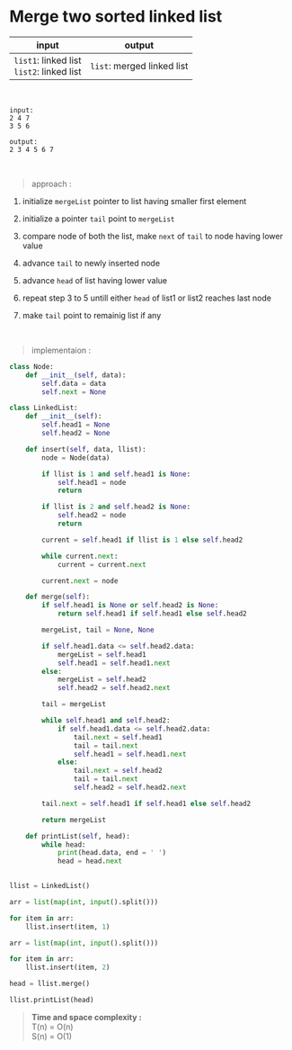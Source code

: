 # Merge two sorted linked list

| input | output |
| --- | --- |
| `list1`: linked list<br>`list2`: linked list | `list`: merged linked list |

<br>

```
input:
2 4 7
3 5 6

output:
2 3 4 5 6 7
```

<br>

> approach :

1. initialize `mergeList` pointer to list having smaller first element

2. initialize a pointer `tail` point to `mergeList`

3. compare node of both the list, make `next` of `tail` to node having lower value

4. advance `tail` to newly inserted node

5. advance `head` of list having lower value

6. repeat step 3 to 5 untill either `head` of list1 or list2 reaches last node

7. make `tail` point to remainig list if any

<br>

> implementaion :

```python
class Node:
    def __init__(self, data):
        self.data = data
        self.next = None

class LinkedList:
    def __init__(self):
        self.head1 = None
        self.head2 = None

    def insert(self, data, llist):
        node = Node(data)

        if llist is 1 and self.head1 is None:
            self.head1 = node
            return

        if llist is 2 and self.head2 is None:
            self.head2 = node
            return 

        current = self.head1 if llist is 1 else self.head2

        while current.next:
            current = current.next

        current.next = node

    def merge(self):
        if self.head1 is None or self.head2 is None:
            return self.head1 if self.head1 else self.head2

        mergeList, tail = None, None

        if self.head1.data <= self.head2.data:
            mergeList = self.head1
            self.head1 = self.head1.next
        else:
            mergeList = self.head2
            self.head2 = self.head2.next

        tail = mergeList

        while self.head1 and self.head2:
            if self.head1.data <= self.head2.data:
                tail.next = self.head1
                tail = tail.next
                self.head1 = self.head1.next
            else:
                tail.next = self.head2
                tail = tail.next
                self.head2 = self.head2.next

        tail.next = self.head1 if self.head1 else self.head2

        return mergeList

    def printList(self, head):
        while head:
            print(head.data, end = ' ')
            head = head.next
    

llist = LinkedList()

arr = list(map(int, input().split()))

for item in arr:
    llist.insert(item, 1)

arr = list(map(int, input().split()))

for item in arr:
    llist.insert(item, 2)

head = llist.merge()

llist.printList(head)
```

> **Time and space complexity :**
<br>T(n) = O(n)
<br>S(n) = O(1)
